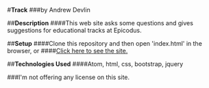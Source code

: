 #**Track**
###by Andrew Devlin

##**Description**
####This web site asks some questions and gives suggestions for educational tracks at Epicodus.

##**Setup**
####Clone this repository and then open 'index.html' in the browser, or
####[Click here to see the site.](https://AndrewDevlin.github.io/Track)

##**Technologies Used**
####Atom, html, css, bootstrap, jquery

###I'm not offering any license on this site.
